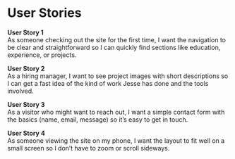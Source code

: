 # User Stories

**User Story 1**  
As someone checking out the site for the first time, I want the navigation to be clear and straightforward so I can quickly find sections like education, experience, or projects.  

**User Story 2**  
As a hiring manager, I want to see project images with short descriptions so I can get a fast idea of the kind of work Jesse has done and the tools involved.  

**User Story 3**  
As a visitor who might want to reach out, I want a simple contact form with the basics (name, email, message) so it’s easy to get in touch.  

**User Story 4**  
As someone viewing the site on my phone, I want the layout to fit well on a small screen so I don’t have to zoom or scroll sideways.  
